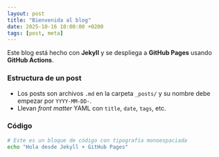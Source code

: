 ```yaml
---
layout: post
title: "Bienvenida al blog"
date: 2025-10-16 10:00:00 +0200
tags: [post, meta]
---
```


Este blog está hecho con **Jekyll** y se despliega a **GitHub Pages** usando **GitHub Actions**.

<!--more-->

### Estructura de un post

- Los posts son archivos `.md` en la carpeta `_posts/` y su nombre debe empezar por `YYYY-MM-DD-`.
- Llevan *front matter* YAML con `title`, `date`, `tags`, etc.

### Código

```bash
# Este es un bloque de código con tipografía monoespaciada
echo "Hola desde Jekyll + GitHub Pages"
```
